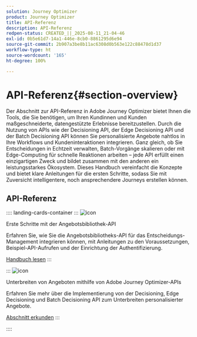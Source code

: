 ```yaml
---
solution: Journey Optimizer
product: Journey Optimizer
title: API-Referenz
description: API-Referenz
redpen-status: CREATED_||_2025-08-11_21-04-46
exl-id: 0b5e61d7-14a1-446e-8cb0-8861295d6e94
source-git-commit: 2b907a3be8b11ac6308d0b563e122c88478d1d37
workflow-type: ht
source-wordcount: '165'
ht-degree: 100%

---
```


# API-Referenz{#section-overview}

Der Abschnitt zur API-Referenz in Adobe Journey Optimizer bietet Ihnen die Tools, die Sie benötigen, um Ihren Kundinnen und Kunden maßgeschneiderte, datengestützte Erlebnisse bereitzustellen. Durch die Nutzung von APIs wie der Decisioning API, der Edge Decisioning API und der Batch Decisioning API können Sie personalisierte Angebote nahtlos in Ihre Workflows und Kundeninteraktionen integrieren. Ganz gleich, ob Sie Entscheidungen in Echtzeit verwalten, Batch-Vorgänge skalieren oder mit Edge-Computing für schnelle Reaktionen arbeiten – jede API erfüllt einen einzigartigen Zweck und bildet zusammen mit den anderen ein leistungsstarkes Ökosystem. Dieses Handbuch vereinfacht die Konzepte und bietet klare Anleitungen für die ersten Schritte, sodass Sie mit Zuversicht intelligentere, noch ansprechendere Journeys erstellen können.

## API-Referenz

:::: landing-cards-container
:::
![icon](https://cdn.experienceleague.adobe.com/icons/circle-play.svg?lang=de)

Erste Schritte mit der Angebotsbibliothek-API

Erfahren Sie, wie Sie die Angebotsbibliotheks-API für das Entscheidungs-Management integrieren können, mit Anleitungen zu den Voraussetzungen, Beispiel-API-Aufrufen und der Einrichtung der Authentifizierung.

[Handbuch lesen](../using/offers/api-reference/getting-started.md)
:::

:::
![icon](https://cdn.experienceleague.adobe.com/icons/code-branch.svg?lang=de)

Unterbreiten von Angeboten mithilfe von Adobe Journey Optimizer-APIs

Erfahren Sie mehr über die Implementierung von der Decisioning, Edge Decisioning und Batch Decisioning API zum Unterbreiten personalisierter Angebote.

[Abschnitt erkunden](offer-delivery-api-landing-page.md)
:::

::::
